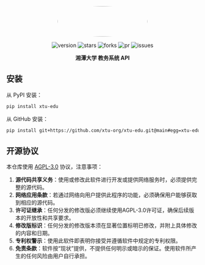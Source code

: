 <center><div align="center">

<img src="https://www.xtu.edu.cn/images/logo.png" width="236" height="80" style="border-radius: 50%"></img>

<img alt="version" src="https://img.shields.io/github/last-commit/xtu-org/xtu-edu.svg?style=for-the-badge&label=%E6%9C%80%E5%90%8E%E6%9B%B4%E6%96%B0&logo=velog&logoColor=BE95FF&color=7B68EE"/></img>
<img alt="stars" src="https://img.shields.io/github/stars/xtu-org/xtu-edu.svg?style=for-the-badge&label=Stars&logo=undertale&logoColor=orange&color=orange"/></img>
<img alt="forks" src="https://img.shields.io/github/forks/xtu-org/xtu-edu.svg?style=for-the-badge&label=Forks&logo=stackshare&logoColor=f92f60&color=f92f60"/></img>
<img alt="pr" src="https://img.shields.io/github/issues-pr-closed/xtu-org/xtu-edu.svg?style=for-the-badge&label=PR&logo=addthis&logoColor=green&color=0AC18E"/></img>
<img alt="issues" src="https://img.shields.io/github/issues/xtu-org/xtu-edu.svg?style=for-the-badge&label=Issues&logo=openbugbounty&logoColor=e38dff&color=e38dff"/></img>

</div></center>

<div align="center" style="font-weight:bold"><b>湘潭大学 教务系统 API</b></div>  

## 安装

从 PyPI 安装：

```bash
pip install xtu-edu
```

从 GitHub 安装：

```bash
pip install git+https://github.com/xtu-org/xtu-edu.git@main#egg=xtu-edu
```

## 开源协议

本仓库使用 [AGPL-3.0](https://www.gnu.org/licenses/agpl-3.0.en.html) 协议，注意事项：

1. **源代码共享义务**：使用或修改此软件进行开发或提供网络服务时，必须提供完整的源代码。
2. **网络应用条款**：若通过网络向用户提供此程序的功能，必须确保用户能够获取到相应的源代码。
3. **许可证继承**：任何分发的修改版必须继续使用AGPL-3.0许可证，确保后续版本的开放性和共享要求。
4. **修改版标识**：任何分发的修改版本须在显著位置标明已修改，并附上具体修改的内容和日期。
5. **专利权警示**：使用此软件即表明你接受并遵循软件中规定的专利权限。
6. **免责条款**：软件按“现状”提供，不提供任何明示或暗示的保证。使用软件所产生的任何风险由用户自行承担。
